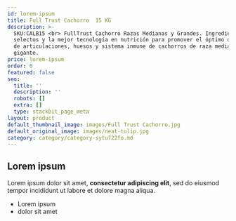 ```yaml
---
id: lorem-ipsum
title: Full Trust Cachorro  15 KG
description: >-
  SKU:CALB15 <br> FullTrust Cachorro Razas Medianas y Grandes. Ingredientes
  selectos y la mejor tecnología en nutrición para promover el óptimo desarrollo
  de articulaciones, huesos y sistema inmune de cachorros de raza mediana a
  gigante.
price: lorem-ipsum
order: 0
featured: false
seo:
  title: ''
  description: ''
  robots: []
  extra: []
  type: stackbit_page_meta
layout: product
default_thumbnail_image: images/Full Trust Cachorro.jpg
default_original_image: images/neat-tulip.jpg
category: category/category-sytu722fo.md
---
```

## Lorem ipsum

Lorem ipsum dolor sit amet, **consectetur adipiscing elit**, sed do eiusmod tempor incididunt ut labore et dolore magna aliqua.

- Lorem ipsum
- dolor sit amet